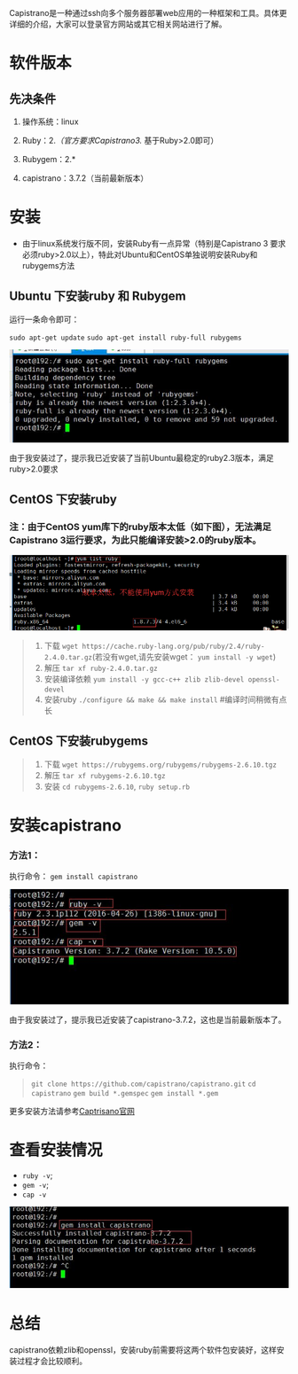 Capistrano是一种通过ssh向多个服务器部署web应用的一种框架和工具。具体更详细的介绍，大家可以登录官方网站或其它相关网站进行了解。

# 软件版本

## 先决条件

1. 操作系统：linux

2. Ruby：2.*（官方要求Capistrano3.* 基于Ruby>2.0即可）

3. Rubygem：2.*

4. capistrano：3.7.2（当前最新版本）

# 安装
- 由于linux系统发行版不同，安装Ruby有一点异常（特别是Capistrano 3 要求必须ruby>2.0以上），特此对Ubuntu和CentOS单独说明安装Ruby和rubygems方法

## Ubuntu 下安装ruby 和 Rubygem

运行一条命令即可：

`sudo apt-get update`
`sudo apt-get install ruby-full rubygems `

![zan001.jpg][1]

由于我安装过了，提示我已近安装了当前Ubuntu最稳定的ruby2.3版本，满足ruby>2.0要求


## CentOS 下安装ruby

### 注：由于CentOS yum库下的ruby版本太低（如下图），无法满足Capistrano 3运行要求，为此只能编译安装>2.0的ruby版本。
![zan002.png][2]

> 1. 下载 `wget https://cache.ruby-lang.org/pub/ruby/2.4/ruby-2.4.0.tar.gz`(若没有wget,请先安装wget：
> `yum install -y wget`)
> 2. 解压 `tar xf ruby-2.4.0.tar.gz`
> 3. 安装编译依赖 `yum install -y gcc-c++ zlib zlib-devel openssl-devel`
> 4. 安装ruby `./configure && make && make install`	#编译时间稍微有点长

## CentOS 下安装rubygems


> 1. 下载 `wget https://rubygems.org/rubygems/rubygems-2.6.10.tgz`
> 2. 解压 `tar xf rubygems-2.6.10.tgz`
> 3. 安装 `cd rubygems-2.6.10`, `ruby setup.rb`


# 安装capistrano

### 方法1：
执行命令：
`gem install capistrano`

![zan002.jpg][3]

由于我安装过了，提示我已近安装了capistrano-3.7.2，这也是当前最新版本了。

### 方法2：
执行命令：

> `git clone https://github.com/capistrano/capistrano.git` 
> `cd capistrano`
> `gem build *.gemspec` 
> `gem install *.gem`

更多安装方法请参考[Captrisano官网][4]

# 查看安装情况

- `ruby -v`;
- `gem -v`;
- `cap -v`

![zan003.jpg][5]

# 总结

capistrano依赖zlib和openssl，安装ruby前需要将这两个软件包安装好，这样安装过程才会比较顺利。

  [1]: https://github.com/ShaoZeMing/capistrano3-doc/blob/master/img/zan001.jpg
  [2]: https://github.com/ShaoZeMing/capistrano3-doc/blob/master/img/zan002.png
  [3]: https://github.com/ShaoZeMing/capistrano3-doc/blob/master/img/zan003.jpg
  [4]: http://capistranorb.com/documentation/getting-started/installation/
  [5]: https://github.com/ShaoZeMing/capistrano3-doc/blob/master/img/zan004.jpg
